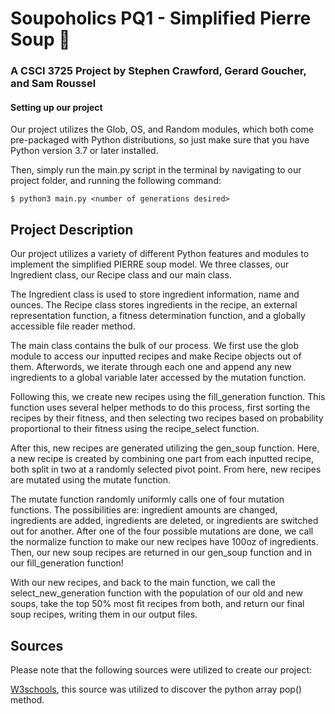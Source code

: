 # Soupoholics PQ1 - Simplified Pierre Soup 🍲

### A CSCI 3725 Project by Stephen Crawford, Gerard Goucher, and Sam Roussel

#### Setting up our project

Our project utilizes the Glob, OS, and Random modules, which both come pre-packaged with Python distributions, 
so just make sure that you have Python version 3.7 or later installed.

Then, simply run the main.py script in the terminal by navigating to our project folder,
and running the following command:

    $ python3 main.py <number of generations desired>
    
 ## Project Description
 
 Our project utilizes a variety of different Python features and modules to 
 implement the simplified PIERRE soup model. We three classes, our Ingredient class, our Recipe class and our main
 class. 
 
 The Ingredient class is used to store ingredient information, name and ounces. The Recipe class stores ingredients in 
 the recipe, an external representation function, a fitness determination function, and a globally accessible file
 reader method.
 
 The main class contains the bulk of our process. We first use the glob module to access our inputted recipes and make 
 Recipe objects out of them. Afterwords, we iterate through each one and append any new ingredients to a global variable 
 later accessed by the mutation function. 
 
 Following this, we create new recipes using the fill_generation function. This function uses several helper methods to 
 do this process, first sorting the recipes by their fitness, and then selecting two recipes based on probability
 proportional to their fitness using the recipe_select function.
 
 After this, new recipes are generated utilizing the gen_soup function. Here, a new recipe is created by combining one 
 part from each inputted recipe, both split in two at a randomly selected pivot point. From here, new recipes are mutated
 using the mutate function.
 
 The mutate function randomly uniformly calls one of four mutation functions. The possibilities are: ingredient amounts 
 are changed, ingredients are added, ingredients are deleted, or ingredients are switched out for another. 
 After one of the four possible mutations are done, we call the normalize function to make our new recipes have 100oz of
 ingredients. Then, our new soup recipes are returned in our gen_soup function and in our fill_generation function!
 
 With our new recipes, and back to the main function, we call the select_new_generation function with the population of 
 our old and new soups, take the top 50% most fit recipes from both, and return our final soup recipes, writing them in
 our output files.  
    
 ## Sources
 
 Please note that the following sources were utilized to create our project:
 
 [W3schools](https://www.w3schools.com/python/ref_dictionary_pop.asp#:~:text=The%20pop()%20method%20removes,()%20method%2C%20see%20example%20below.),
 this source was utilized to discover the python array pop() method.
 
 
